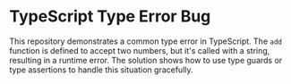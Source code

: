 # TypeScript Type Error Bug

This repository demonstrates a common type error in TypeScript. The `add` function is defined to accept two numbers, but it's called with a string, resulting in a runtime error. The solution shows how to use type guards or type assertions to handle this situation gracefully.